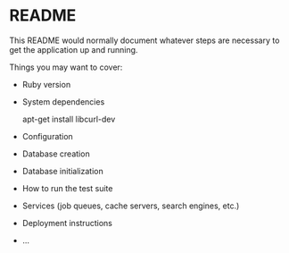 # README

This README would normally document whatever steps are necessary to get the
application up and running.

Things you may want to cover:

* Ruby version

* System dependencies

   apt-get install libcurl-dev   

* Configuration

* Database creation

* Database initialization

* How to run the test suite

* Services (job queues, cache servers, search engines, etc.)

* Deployment instructions

* ...
